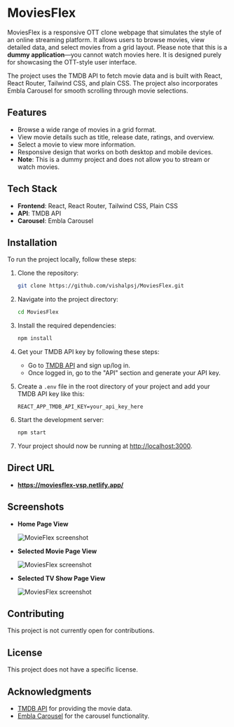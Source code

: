 # MoviesFlex

MoviesFlex is a responsive OTT clone webpage that simulates the style of an online streaming platform. It allows users to browse movies, view detailed data, and select movies from a grid layout. Please note that this is a **dummy application**—you cannot watch movies here. It is designed purely for showcasing the OTT-style user interface.

The project uses the TMDB API to fetch movie data and is built with React, React Router, Tailwind CSS, and plain CSS. The project also incorporates Embla Carousel for smooth scrolling through movie selections.

## Features

- Browse a wide range of movies in a grid format.
- View movie details such as title, release date, ratings, and overview.
- Select a movie to view more information.
- Responsive design that works on both desktop and mobile devices.
- **Note**: This is a dummy project and does not allow you to stream or watch movies.

## Tech Stack

- **Frontend**: React, React Router, Tailwind CSS, Plain CSS
- **API**: TMDB API
- **Carousel**: Embla Carousel

## Installation

To run the project locally, follow these steps:

1. Clone the repository:

   ```bash
   git clone https://github.com/vishalpsj/MoviesFlex.git
   ```

2. Navigate into the project directory:

   ```bash
   cd MoviesFlex
   ```

3. Install the required dependencies:

   ```bash
   npm install
   ```

4. Get your TMDB API key by following these steps:
   - Go to [TMDB API](https://www.themoviedb.org/documentation/api) and sign up/log in.
   - Once logged in, go to the "API" section and generate your API key.

5. Create a `.env` file in the root directory of your project and add your TMDB API key like this:

   ```plaintext
   REACT_APP_TMDB_API_KEY=your_api_key_here
   ```

6. Start the development server:

   ```bash
   npm start
   ```

7. Your project should now be running at [http://localhost:3000](http://localhost:3000).

## Direct URL

- **https://moviesflex-vsp.netlify.app/**

## Screenshots

- **Home Page View**
  
  ![MovieFlex screenshot](https://drive.google.com/uc?export=view&id=1Dg37XEccVVgSP5knarLTmJ6R4cgbLX-x)

- **Selected Movie Page View**
  
  ![MoviesFlex screenshot](https://drive.google.com/uc?export=view&id=1WXkzU4MP2A91Ddg21jZOiCMcFNZqTCzb)


- **Selected TV Show Page View**
  
  ![MoviesFlex screenshot](https://drive.google.com/uc?export=view&id=1u71LWazid9eSajQUXVYxBuWuoC4NZhgG)

## Contributing

This project is not currently open for contributions.

## License

This project does not have a specific license.

## Acknowledgments

- [TMDB API](https://www.themoviedb.org/documentation/api) for providing the movie data.
- [Embla Carousel](https://www.embla-carousel.com/) for the carousel functionality.
